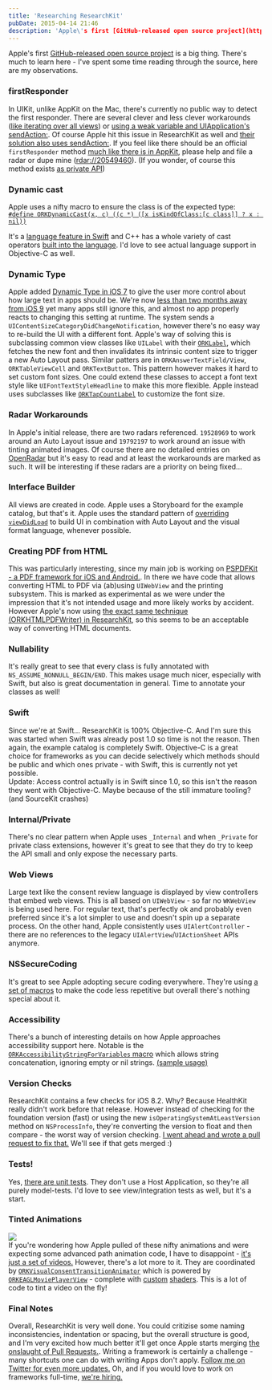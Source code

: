 ```yaml
---
title: 'Researching ResearchKit'
pubDate: 2015-04-14 21:46
description: 'Apple\'s first [GitHub-released open source project](https://github.com/ResearchKit/ResearchKit/) is a big thing. There\'s much to learn here - I\'ve ...'
---
```


Apple's first [GitHub-released open source project](https://github.com/ResearchKit/ResearchKit/) is a big thing. There's much to learn here - I've spent some time reading through the source, here are my observations.

### firstResponder
In UIKit, unlike AppKit on the Mac, there's currently no public way to detect the first responder. There are several clever and less clever workarounds ([like iterating over all views](https://gist.github.com/steipete/8737196)) or [using a weak variable and UIApplication's sendAction:](http://stackoverflow.com/questions/5029267/is-there-any-way-of-asking-an-ios-view-which-of-its-children-has-first-responder/14135456#14135456). Of course Apple hit this issue in ResearchKit as well and [their solution also uses sendAction:](https://github.com/ResearchKit/ResearchKit/blob/master/ResearchKit/Common/UIApplication+ResearchKit.m#L37). If you feel like there should be an official `firstResponder` method [much like there is in AppKit](https://developer.apple.com/library/mac/documentation/Cocoa/Reference/ApplicationKit/Classes/NSWindow_Class/#//apple_ref/occ/instm/NSWindow/firstResponder), please help and file a radar or dupe mine ([rdar://20549460](http://openradar.appspot.com/20549460)). (If you wonder, of course this method exists [as private API](https://github.com/nst/iOS-Runtime-Headers/blob/e578efc846bd46a2d24a4fdd033cdc582323ccec/Frameworks/UIKit.framework/UIResponder.h#L82))

### Dynamic cast
Apple uses a nifty macro to ensure the class is of the expected type:<br>
[`#define ORKDynamicCast(x, c) ((c *) ([x isKindOfClass:[c class]] ? x : nil))`](https://github.com/ResearchKit/ResearchKit/blob/9c75263ac5d96ae88bbc6a73c56d43952882affa/ResearchKit/Common/ORKDefines_Private.h#L40)

It's a [language feature in Swift](https://developer.apple.com/library/ios/documentation/Swift/Conceptual/Swift_Programming_Language/TypeCasting.html) and C++ has a whole variety of cast operators [built into the language](http://stackoverflow.com/questions/28002/regular-cast-vs-static-cast-vs-dynamic-cast). I'd love to see actual language support in Objective-C as well.

### Dynamic Type
Apple added [Dynamic Type in iOS 7](https://developer.apple.com/library/ios/documentation/StringsTextFonts/Conceptual/TextAndWebiPhoneOS/CustomTextProcessing/CustomTextProcessing.html#//apple_ref/doc/uid/TP40009542-CH4-SW65) to give the user more control about how large text in apps should be. We're now [less than two months away from iOS 9](https://developer.apple.com/wwdc/) yet many apps still ignore this, and almost no app properly reacts to changing this setting at runtime. The system sends a `UIContentSizeCategoryDidChangeNotification`, however there's no easy way to re-build the UI with a different font. Apple's way of solving this is subclassing common view classes like `UILabel` with their [`ORKLabel`](https://github.com/ResearchKit/ResearchKit/blob/9c75263ac5d96ae88bbc6a73c56d43952882affa/ResearchKit/Common/ORKLabel.m#L70-74), which fetches the new font and then invalidates its intrinsic content size to trigger a new Auto Layout pass. Similar patters are in `ORKAnswerTextField/View`, `ORKTableViewCell` and `ORKTextButton`. This pattern however makes it hard to set custom font sizes. One could extend these classes to accept a font text style like `UIFontTextStyleHeadline` to make this more flexible. Apple instead uses subclasses like [`ORKTapCountLabel`](https://github.com/ResearchKit/ResearchKit/blob/9c75263ac5d96ae88bbc6a73c56d43952882affa/ResearchKit/Common/ORKTapCountLabel.m#L36) to customize the font size.

### Radar Workarounds
In Apple's initial release, there are two radars referenced. `19528969` to work around an Auto Layout issue and `19792197` to work around an issue with tinting animated images. Of course there are no detailed entries on [OpenRadar](http://openradar.appspot.com/19792197) but it's easy to read and at least the workarounds are marked as such. It will be interesting if these radars are a priority on being fixed...

### Interface Builder
All views are created in code. Apple uses a Storyboard for the example catalog, but that's it. Apple uses the standard pattern of [overriding `viewDidLoad`](https://github.com/ResearchKit/ResearchKit/blob/9c75263ac5d96ae88bbc6a73c56d43952882affa/ResearchKit/Consent/ORKConsentReviewController.m#L68-108) to build UI in combination with Auto Layout and the visual format language, whenever possible.

### Creating PDF from HTML
This was particularly interesting, since my main job is working on [PSPDFKit - a PDF framework for iOS and Android.](https://pspdfkit.com). In there we have code that allows converting HTML to PDF via (ab)using `UIWebView` and the printing subsystem. This is marked as experimental as we were under the impression that it's not intended usage and more likely works by accident. However Apple's now using [the exact same technique (ORKHTMLPDFWriter) in ResearchKit](https://github.com/ResearchKit/ResearchKit/blob/9c75263ac5d96ae88bbc6a73c56d43952882affa/ResearchKit/Common/ORKHTMLPDFWriter.m), so this seems to be an acceptable way of converting HTML documents.

### Nullability
It's really great to see that every class is fully annotated with `NS_ASSUME_NONNULL_BEGIN/END`. This makes usage much nicer, especially with Swift, but also is great documentation in general. Time to annotate your classes as well!

### Swift
Since we're at Swift... ResearchKit is 100% Objective-C. And I'm sure this was started when Swift was already post 1.0 so time is not the reason. Then again, the example catalog is completely Swift. Objective-C is a great choice for frameworks as you can decide selectively which methods should be public and which ones private - with Swift, this is currently not yet possible.<br>
Update: Access control actually is in Swift since 1.0, so this isn't the reason they went with Objective-C. Maybe because of the still immature tooling? (and SourceKit crashes)

### Internal/Private
There's no clear pattern when Apple uses `_Internal` and when `_Private` for private class extensions, however it's great to see that they do try to keep the API small and only expose the necessary parts.

### Web Views
Large text like the consent review language is displayed by view controllers that embed web views. This is all based on `UIWebView` - so far no `WKWebView` is being used here. For regular text, that's perfectly ok and probably even preferred since it's a lot simpler to use and doesn't spin up a separate process. On the other hand, Apple consistently uses `UIAlertController` - there are no references to the legacy `UIAlertView`/`UIActionSheet` APIs anymore.

### NSSecureCoding
It's great to see Apple adopting secure coding everywhere. They're using [a set of macros](https://github.com/ResearchKit/ResearchKit/blob/9c75263ac5d96ae88bbc6a73c56d43952882affa/ResearchKit/Common/ORKHelpers.h#L57-88) to make the code less repetitive but overall there's nothing special about it.

### Accessibility
There's a bunch of interesting details on how Apple approaches accessibility support here. Notable is the [`ORKAccessibilityStringForVariables` macro](https://github.com/ResearchKit/ResearchKit/blob/9c75263ac5d96ae88bbc6a73c56d43952882affa/ResearchKit/Accessibility/ORKAccessibilityFunctions.m#L69-88) which allows string concatenation, ignoring empty or nil strings. [(sample usage)](https://github.com/ResearchKit/ResearchKit/blob/9c75263ac5d96ae88bbc6a73c56d43952882affa/ResearchKit/ActiveTasks/ORKAudioContentView.m#L378)

### Version Checks
ResearchKit contains a few checks for iOS 8.2. Why? Because HealthKit really didn't work before that release. However instead of checking for the foundation version (fast) or using the new `isOperatingSystemAtLeastVersion` method on `NSProcessInfo`, they're converting the version to float and then compare - the worst way of version checking. [I went ahead and wrote a pull request to fix that.](https://github.com/ResearchKit/ResearchKit/pull/13) We'll see if that gets merged :)

### Tests! 
Yes, [there are unit tests](https://github.com/ResearchKit/ResearchKit/blob/9c75263ac5d96ae88bbc6a73c56d43952882affa/ResearchKitTests/ORKRecorderTests.m). They don't use a Host Application, so they're all purely model-tests. I'd love to see view/integration tests as well, but it's a start.

### Tinted Animations
<img src="/images/posts/researchkit-animations.gif"><br>
If you're wondering how Apple pulled of these nifty animations and were expecting some advanced path animation code, I have to disappoint - [it's just a set of videos.](https://github.com/ResearchKit/ResearchKit/tree/9c75263ac5d96ae88bbc6a73c56d43952882affa/ResearchKit/Animations/phone%403x) However, there's a lot more to it. They are coordinated by [`ORKVisualConsentTransitionAnimator`](https://github.com/ResearchKit/ResearchKit/blob/9c75263ac5d96ae88bbc6a73c56d43952882affa/ResearchKit/Consent/ORKVisualConsentTransitionAnimator.m) which is powered by [`ORKEAGLMoviePlayerView`](https://github.com/ResearchKit/ResearchKit/blob/9c75263ac5d96ae88bbc6a73c56d43952882affa/ResearchKit/Consent/ORKEAGLMoviePlayerView.h) - complete with [custom](https://github.com/ResearchKit/ResearchKit/blob/9c75263ac5d96ae88bbc6a73c56d43952882affa/ResearchKit/Consent/MovieTintShader.fsh) [shaders](https://github.com/ResearchKit/ResearchKit/blob/9c75263ac5d96ae88bbc6a73c56d43952882affa/ResearchKit/Consent/MovieTintShader.vsh). This is a lot of code to tint a video on the fly!

### Final Notes
Overall, ResearchKit is very well done. You could critizise some naming inconsistencies, indentation or spacing, but the overall structure is good, and I'm very excited how much better it'll get once Apple starts merging [the onslaught of Pull Requests.](https://github.com/ResearchKit/ResearchKit/pulls). Writing a framework is certainly a challenge - many shortcuts one can do with writing Apps don't apply. [Follow me on Twitter for even more updates.](https://twitter.com/steipete) Oh, and if you would love to work on frameworks full-time, [we're hiring.](https://pspdfkit.com/jobs)